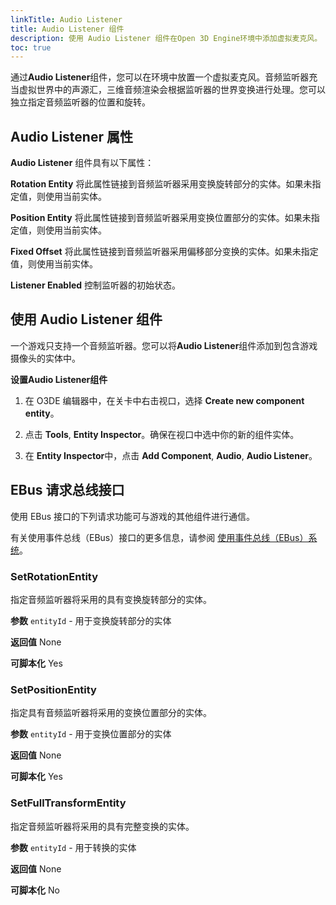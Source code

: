 ```yaml
---
linkTitle: Audio Listener
title: Audio Listener 组件
description: 使用 Audio Listener 组件在Open 3D Engine环境中添加虚拟麦克风。
toc: true
---
```


通过**Audio Listener**组件，您可以在环境中放置一个虚拟麦克风。音频监听器充当虚拟世界中的声源汇，三维音频渲染会根据监听器的世界变换进行处理。您可以独立指定音频监听器的位置和旋转。

## Audio Listener 属性

**Audio Listener** 组件具有以下属性：

**Rotation Entity**
将此属性链接到音频监听器采用变换旋转部分的实体。如果未指定值，则使用当前实体。

**Position Entity**
将此属性链接到音频监听器采用变换位置部分的实体。如果未指定值，则使用当前实体。

**Fixed Offset**
将此属性链接到音频监听器采用偏移部分变换的实体。如果未指定值，则使用当前实体。

**Listener Enabled**
控制监听器的初始状态。

## 使用 Audio Listener 组件

一个游戏只支持一个音频监听器。您可以将**Audio Listener**组件添加到包含游戏摄像头的实体中。

**设置Audio Listener组件**

1. 在 O3DE 编辑器中，在关卡中右击视口，选择 **Create new component entity**。

1. 点击 **Tools**, **Entity Inspector**。确保在视口中选中你的新的组件实体。

1. 在 **Entity Inspector**中，点击 **Add Component**, **Audio**, **Audio Listener**。

## EBus 请求总线接口

使用 EBus 接口的下列请求功能可与游戏的其他组件进行通信。

有关使用事件总线（EBus）接口的更多信息，请参阅 [使用事件总线（EBus）系统](/docs/user-guide/programming/messaging/ebus/)。

### SetRotationEntity

指定音频监听器将采用的具有变换旋转部分的实体。

**参数**
`entityId` - 用于变换旋转部分的实体

**返回值**
None

**可脚本化**
Yes

### SetPositionEntity

指定具有音频监听器将采用的变换位置部分的实体。

**参数**
`entityId` - 用于变换位置部分的实体

**返回值**
None

**可脚本化**
Yes

### SetFullTransformEntity

指定音频监听器将采用的具有完整变换的实体。

**参数**
`entityId` - 用于转换的实体

**返回值**
None

**可脚本化**
No
